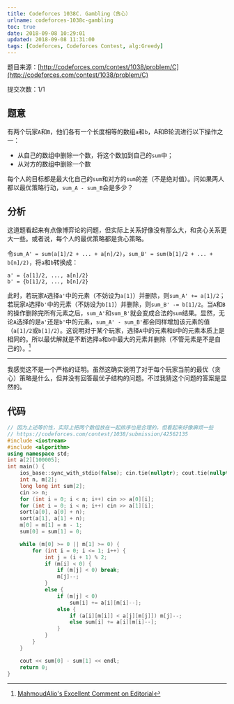 ```yaml
---
title: Codeforces 1038C. Gambling（贪心）
urlname: codeforces-1038c-gambling
toc: true
date: 2018-09-08 10:29:01
updated: 2018-09-08 11:31:00
tags: [Codeforces, Codeforces Contest, alg:Greedy]
---
```


题目来源：[http://codeforces.com/contest/1038/problem/C](http://codeforces.com/contest/1038/problem/C)

提交次数：1/1

## 题意

有两个玩家`A`和`B`，他们各有一个长度相等的数组`a`和`b`，A和B轮流进行以下操作之一：

* 从自己的数组中删除一个数，将这个数加到自己的`sum`中；
* 从对方的数组中删除一个数

每个人的目标都是最大化自己的`sum`和对方的`sum`的差（不是绝对值）。问如果两人都以最优策略行动，`sum_A - sum_B`会是多少？

## 分析

这道题看起来有点像博弈论的问题，但实际上关系好像没有那么大，和贪心关系更大一些。或者说，每个人的最优策略都是贪心策略。

令`sum_A' = sum(a[1]/2 + ... + a[n]/2)`，`sum_B' = sum(b[1]/2 + ... + b[n]/2)`，将`a`和`b`转换成：

```
a' = {a[1]/2, ..., a[n]/2}
b' = {b[1]/2, ..., b[n]/2}
```

此时，若玩家`A`选择`a'`中的元素（不妨设为`a[1]`）并删除，则`sum_A' += a[1]/2`；若玩家`A`选择`b'`中的元素（不妨设为`b[1]`）并删除，则`sum_B' -= b[1]/2`。当`A`和`B`的操作删除完所有元素之后，`sum_A'`和`sum_B'`就会变成合法的`sum`结果。显然，无论`A`选择的是`a'`还是`b'`中的元素，`sum_A' - sum_B'`都会同样增加该元素的值（`a[1]/2`或`b[1]/2`）。这说明对于某个玩家，选择`A`中的元素和`B`中的元素本质上是相同的。所以最优解就是不断选择`a`和`b`中最大的元素并删除（不管元素是不是自己的）。[^alio]

[^alio]: [MahmoudAlio's Excellent Comment on Editorial](https://codeforces.com/blog/entry/61692?#comment-456714)

---

我感觉这不是一个严格的证明。虽然这确实说明了对于每个玩家当前的最优（贪心）策略是什么，但并没有回答最优子结构的问题。不过我猜这个问题的答案是显然的。

## 代码

```cpp
// 因为上述等价性，实际上把两个数组放在一起排序也是合理的，但看起来好像麻烦一些
// https://codeforces.com/contest/1038/submission/42562135
#include <iostream>
#include <algorithm>
using namespace std;
int a[2][100005];
int main() {
    ios_base::sync_with_stdio(false); cin.tie(nullptr); cout.tie(nullptr);
    int n, m[2];
    long long int sum[2];
    cin >> n;
    for (int i = 0; i < n; i++) cin >> a[0][i];
    for (int i = 0; i < n; i++) cin >> a[1][i];
    sort(a[0], a[0] + n);
    sort(a[1], a[1] + n);
    m[0] = m[1] = n - 1;
    sum[0] = sum[1] = 0;

    while (m[0] >= 0 || m[1] >= 0) {
        for (int i = 0; i <= 1; i++) {
            int j = (i + 1) % 2;
            if (m[i] < 0) {
                if (m[j] < 0) break;
                m[j]--;
            }
            else {
                if (m[j] < 0)
                    sum[i] += a[i][m[i]--];
                else {
                    if (a[i][m[i]] < a[j][m[j]]) m[j]--;
                    else sum[i] += a[i][m[i]--];
                }
            }
        }
    }

    cout << sum[0] - sum[1] << endl;
    return 0;
}
```
